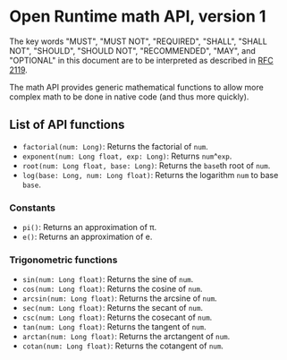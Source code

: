 Open Runtime math API, version 1
================================
The key words "MUST", "MUST NOT", "REQUIRED", "SHALL", "SHALL NOT", "SHOULD", "SHOULD NOT", "RECOMMENDED", "MAY", and "OPTIONAL" in this document are to be interpreted as described in [RFC 2119](http://www.ietf.org/rfc/rfc2119.txt).

The math API provides generic mathematical functions to allow more complex math to be done in native code (and thus more quickly).

List of API functions
---------------------

 * `factorial(num: Long)`: Returns the factorial of `num`.
 * `exponent(num: Long float, exp: Long)`: Returns `num`^`exp`.
 * `root(num: Long float, base: Long)`: Returns the `base`th root of `num`.
 * `log(base: Long, num: Long float)`: Returns the logarithm `num` to base `base`.

### Constants

 * `pi()`: Returns an approximation of π.
 * `e()`: Returns an approximation of e.

### Trigonometric functions

 * `sin(num: Long float)`: Returns the sine of `num`.
 * `cos(num: Long float)`: Returns the cosine of `num`.
 * `arcsin(num: Long float)`: Returns the arcsine of `num`.
 * `sec(num: Long float)`: Returns the secant of `num`.
 * `csc(num: Long float)`: Returns the cosecant of `num`.
 * `tan(num: Long float)`: Returns the tangent of `num`.
 * `arctan(num: Long float)`: Returns the arctangent of `num`.
 * `cotan(num: Long float)`: Returns the cotangent of `num`.
